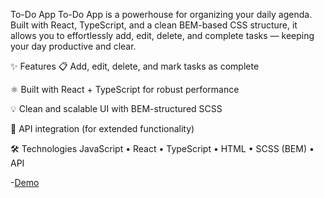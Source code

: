 To-Do App
To-Do App is a powerhouse for organizing your daily agenda. Built with React, TypeScript, and a clean BEM-based CSS structure, it allows you to effortlessly add, edit, delete, and complete tasks — keeping your day productive and clear.

✨ Features
📋 Add, edit, delete, and mark tasks as complete

⚛️ Built with React + TypeScript for robust performance

💡 Clean and scalable UI with BEM-structured SCSS

🔗 API integration (for extended functionality)


🛠️ Technologies
JavaScript • React • TypeScript • HTML • SCSS (BEM) • API

-[Demo](https://oleksii-bieliaiev.github.io/todo-app-react-api/)
